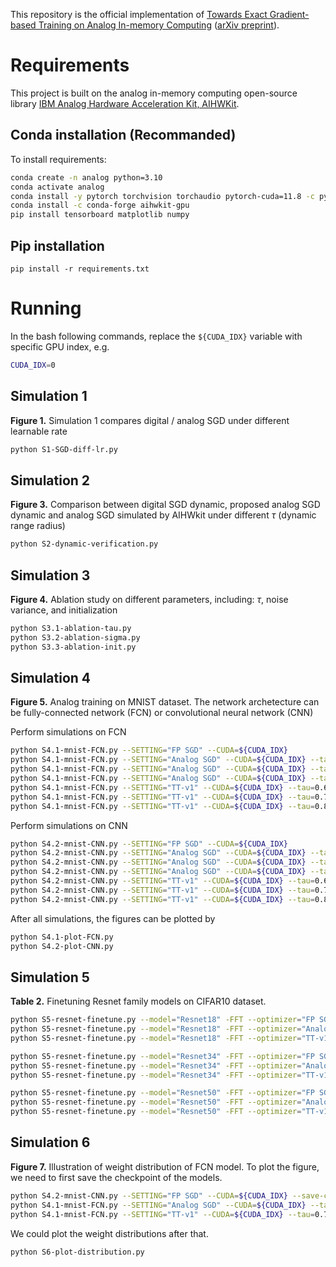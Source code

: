 
This repository is the official implementation of [Towards Exact Gradient-based Training on Analog In-memory Computing](https://openreview.net/forum?id=5GwbKlBIIf&referrer=%5Bthe%20profile%20of%20Malte%20J.%20Rasch%5D(%2Fprofile%3Fid%3D~Malte_J._Rasch1)) ([arXiv preprint](https://arxiv.org/abs/2030.12345)). 


# Requirements

This project is built on the analog in-memory computing open-source library [IBM Analog Hardware Acceleration Kit, AIHWKit](https://github.com/IBM/aihwkit).
## Conda installation (Recommanded)
To install requirements:
```bash
conda create -n analog python=3.10
conda activate analog
conda install -y pytorch torchvision torchaudio pytorch-cuda=11.8 -c pytorch -c nvidia
conda install -c conda-forge aihwkit-gpu
pip install tensorboard matplotlib numpy
```
## Pip installation
```setup
pip install -r requirements.txt
```

# Running
In the bash following commands, replace the `${CUDA_IDX}` variable with specific GPU index, e.g.
```bash
CUDA_IDX=0
```

## Simulation 1
**Figure 1.** Simulation 1 compares digital / analog SGD under different learnable rate 
```bash
python S1-SGD-diff-lr.py
```

## Simulation 2
**Figure 3.** Comparison between digital SGD dynamic, proposed analog SGD dynamic and analog SGD simulated by AIHWkit under different $\tau$ (dynamic range radius)
```bash
python S2-dynamic-verification.py
```

## Simulation 3
**Figure 4.** Ablation study on different parameters, including: 
$\tau$, noise variance, and initialization
```bash
python S3.1-ablation-tau.py
python S3.2-ablation-sigma.py
python S3.3-ablation-init.py
```

## Simulation 4
**Figure 5.** Analog training on MNIST dataset.
The network archetecture can be fully-connected network (FCN) or convolutional neural network (CNN)

Perform simulations on FCN
```bash
python S4.1-mnist-FCN.py --SETTING="FP SGD" --CUDA=${CUDA_IDX}
python S4.1-mnist-FCN.py --SETTING="Analog SGD" --CUDA=${CUDA_IDX} --tau=0.6
python S4.1-mnist-FCN.py --SETTING="Analog SGD" --CUDA=${CUDA_IDX} --tau=0.78
python S4.1-mnist-FCN.py --SETTING="Analog SGD" --CUDA=${CUDA_IDX} --tau=0.8
python S4.1-mnist-FCN.py --SETTING="TT-v1" --CUDA=${CUDA_IDX} --tau=0.6
python S4.1-mnist-FCN.py --SETTING="TT-v1" --CUDA=${CUDA_IDX} --tau=0.78
python S4.1-mnist-FCN.py --SETTING="TT-v1" --CUDA=${CUDA_IDX} --tau=0.8
```
Perform simulations on CNN
```bash
python S4.2-mnist-CNN.py --SETTING="FP SGD" --CUDA=${CUDA_IDX}
python S4.2-mnist-CNN.py --SETTING="Analog SGD" --CUDA=${CUDA_IDX} --tau=0.6
python S4.2-mnist-CNN.py --SETTING="Analog SGD" --CUDA=${CUDA_IDX} --tau=0.7
python S4.2-mnist-CNN.py --SETTING="Analog SGD" --CUDA=${CUDA_IDX} --tau=0.8
python S4.2-mnist-CNN.py --SETTING="TT-v1" --CUDA=${CUDA_IDX} --tau=0.6
python S4.2-mnist-CNN.py --SETTING="TT-v1" --CUDA=${CUDA_IDX} --tau=0.7
python S4.2-mnist-CNN.py --SETTING="TT-v1" --CUDA=${CUDA_IDX} --tau=0.8
```
After all simulations, the figures can be plotted by
```bash
python S4.1-plot-FCN.py
python S4.2-plot-CNN.py
```

## Simulation 5
**Table 2.** Finetuning Resnet family models on CIFAR10 dataset.
```bash
python S5-resnet-finetune.py --model="Resnet18" -FFT --optimizer="FP SGD" --CUDA=${CUDA_IDX} 
python S5-resnet-finetune.py --model="Resnet18" -FFT --optimizer="Analog SGD" --tau=0.8 --CUDA=${CUDA_IDX} 
python S5-resnet-finetune.py --model="Resnet18" -FFT --optimizer="TT-v1" --tau=0.8 --CUDA=${CUDA_IDX} 

python S5-resnet-finetune.py --model="Resnet34" -FFT --optimizer="FP SGD" --CUDA=${CUDA_IDX} 
python S5-resnet-finetune.py --model="Resnet34" -FFT --optimizer="Analog SGD" --tau=0.8 --CUDA=${CUDA_IDX} 
python S5-resnet-finetune.py --model="Resnet34" -FFT --optimizer="TT-v1" --tau=0.8 --CUDA=${CUDA_IDX} 

python S5-resnet-finetune.py --model="Resnet50" -FFT --optimizer="FP SGD" --CUDA=${CUDA_IDX} 
python S5-resnet-finetune.py --model="Resnet50" -FFT --optimizer="Analog SGD" --tau=0.8 --CUDA=${CUDA_IDX} 
python S5-resnet-finetune.py --model="Resnet50" -FFT --optimizer="TT-v1" --tau=0.8 --CUDA=${CUDA_IDX} 
```

## Simulation 6
**Figure 7.** Illustration of weight distribution of FCN model. 
To plot the figure, we need to first save the checkpoint of the models.
```bash
python S4.2-mnist-CNN.py --SETTING="FP SGD" --CUDA=${CUDA_IDX} --save-checkpoint
python S4.1-mnist-FCN.py --SETTING="Analog SGD" --CUDA=${CUDA_IDX} --tau=0.7 --save-checkpoint
python S4.1-mnist-FCN.py --SETTING="TT-v1" --CUDA=${CUDA_IDX} --tau=0.7 --save-checkpoint
```
We could plot the weight distributions after that.
```bash
python S6-plot-distribution.py
```
